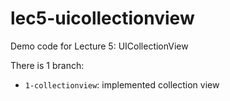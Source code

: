# lec5-uicollectionview
Demo code for Lecture 5: UICollectionView

There is 1 branch:
- `1-collectionview`: implemented collection view
